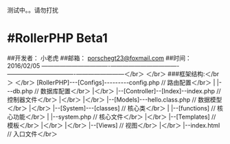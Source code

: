 测试中。。请勿打扰

#RollerPHP Beta1 
======================================================================
##开发者：	小老虎
##邮箱：		porschegt23@foxmail.com
##时间：		2016/02/05
———————————-———————————-———————————-————————＜/br＞
＜/br＞
###框架结构:＜/br＞
＜/br＞
[RollerPHP]---[Configs]---------config.php      // 路由配置＜/br＞
	 	   |				|---db.php          // 数据库配置＜/br＞
	 	   |＜/br＞
	 	   |--[Controller]--[Index]--index.php  // 控制器文件＜/br＞
 		   |＜/br＞
 		   |＜/br＞
 		   |--[Models]---hello.class.php 		// 数据模型＜/br＞
 		   |＜/br＞
 		   |--[System]---[classes]              // 核心类＜/br＞
 		   |		  |--[functions]			// 核心功能＜/br＞
 		   |		  |--system.php             // 核心文件＜/br＞
 		   |＜/br＞
 		   |--[Templates] 						// 模板＜/br＞
 		   |＜/br＞
 		   |＜/br＞
 		   |--[Views]							// 视图＜/br＞
 		   |＜/br＞
 		   |--index.html 						// 入口文件＜/br＞


